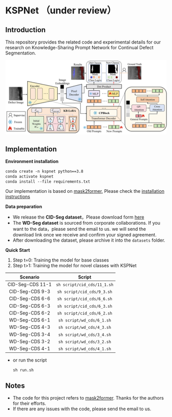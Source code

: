 # **KSPNet** （under review）

## Introduction

This repository provides the related code and experimental details for our research on Knowledge-Sharing Prompt Network for Continual Defect Segmentation.

![KSPNet](figs/kspnet.png)

## Implementation

**Environment installation**

```shell
conda create -n kspnet python==3.8
conda activate kspnet
conda install --file requirements.txt
```

Our implementation is based on [mask2former](https://github.com/facebookresearch/Mask2Former), Please check the [installation instructions](https://github.com/facebookresearch/Mask2Former/blob/main/INSTALL.md) 

**Data preparation**

+ We release the **CID-Seg dataset**，Please download form [here]([https://github.com/PEfang-CV/KSPNet/CID-Seg.zip](https://github.com/PEfang-CV/KSPNet/blob/main/CID-Seg.zip))
+ The **WD-Seg dataset** is sourced from corporate collaborations. If you want to the data，please send  the email to us. we will send the download link once we receive and confirm your signed agreement.
+ After downloading the dataset, please archive it into the `datasets` folder.

**Quick Start**
1. Step t=0: Training the model for base classes
2. Step t>1: Training the model for novel classes with KSPNet

|      Scenario      |            Script             |
|:------------------:|:-----------------------------:|
| CID-Seg-CDS 11-1 | `sh script/cid_cds/11_1.sh`   |
| CID-Seg-CDS 9-3 | `sh script/cid_cds/9_3.sh`  |
| CID-Seg-CDS 6-6 | `sh script/cid_cds/6_6.sh`  |
| CID-Seg-CDS 6-3 | `sh script/cid_cds/6_3.sh`   |
| CID-Seg-CDS 6-2 | `sh script/cid_cds/6_2.sh`   |
| WD-Seg-CDS 6-1 | `sh script/wd_cds/6_1.sh`   |
| WD-Seg-CDS 4-3 | `sh script/wd_cds/4_3.sh`   |
| WD-Seg-CDS 3-4 | `sh script/wd_cds/3_4.sh`  |
| WD-Seg-CDS 3-2 | `sh script/wd_cds/3_2.sh`              |
| WD-Seg-CDS 4-1 | `sh script/wd_cds/4_1.sh`  |

+ or run the script
    ```shell
    sh run.sh
    ```

## Notes

+ The code for this project refers to [mask2former](https://github.com/facebookresearch/Mask2Former). Thanks for the authors for their efforts.
+ If there are any issues with the code, please  send the email  to us.

